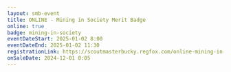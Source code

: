 ```yaml
---
layout: smb-event
title: ONLINE - Mining in Society Merit Badge
online: true
badge: mining-in-society
eventDateStart: 2025-01-02 8:00
eventDateEnd: 2025-01-02 11:30
registrationLink: https://scoutmasterbucky.regfox.com/online-mining-in-society-merit-badge-2025-01-02-am
onSaleDate: 2024-12-01 0:05
---
```


